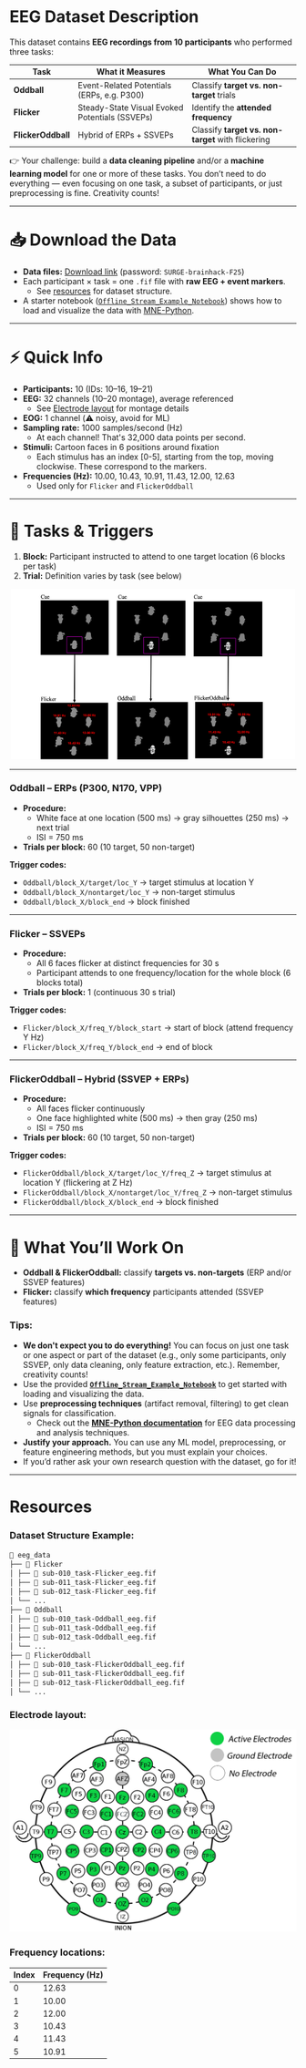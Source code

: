 # EEG Dataset Description  

This dataset contains **EEG recordings from 10 participants** who performed three tasks:  

| Task             | What it Measures            | What You Can Do |
|------------------|-----------------------------|-----------------|
| **Oddball**      | Event-Related Potentials (ERPs, e.g. P300) | Classify **target vs. non-target** trials |
| **Flicker**      | Steady-State Visual Evoked Potentials (SSVEPs) | Identify the **attended frequency** |
| **FlickerOddball** | Hybrid of ERPs + SSVEPs   | Classify **target vs. non-target** with flickering |

👉 Your challenge: build a **data cleaning pipeline** and/or a **machine learning model** for one or more of these tasks. You don’t need to do everything — even focusing on one task, a subset of participants, or just preprocessing is fine. Creativity counts!  

---

# 📥 Download the Data  

- **Data files:** [Download link](https://ncilnas.psychology.dal.ca:5001/sharing/elOuhz5LW) (password: `SURGE-brainhack-F25`)  
- Each participant × task = one `.fif` file with **raw EEG + event markers**.  
  - See [resources](#dataset-structure-example) for dataset structure.
- A starter notebook ([`Offline_Stream_Example_Notebook`](example-scripts/Offline_Stream_Example_Notebook.ipynb)) shows how to load and visualize the data with [MNE-Python](https://mne.tools/stable/index.html).  

---

# ⚡ Quick Info  

- **Participants:** 10 (IDs: 10–16, 19–21)  
- **EEG:** 32 channels (10–20 montage), average referenced  
  - See [Electrode layout](#resources) for montage details
- **EOG:** 1 channel (⚠️ noisy, avoid for ML)  
- **Sampling rate:** 1000 samples/second (Hz)
  - At each channel! That's 32,000 data points per second.
- **Stimuli:** Cartoon faces in 6 positions around fixation  
  - Each stimulus has an index [0-5], starting from the top, moving clockwise. These correspond to the markers.
- **Frequencies (Hz):** 10.00, 10.43, 10.91, 11.43, 12.00, 12.63  
  - Used only for `Flicker` and `FlickerOddball`

---

# 🧪 Tasks & Triggers 

1. **Block:** Participant instructed to attend to one target location (6 blocks per task)  
2. **Trial:** Definition varies by task (see below)  

<p align="center">
  <img src="../resources/images/BCI_Paradigm_Example.png" alt="Electrode Montage" width="500" height="300">
</p>

---

### Oddball – ERPs (P300, N170, VPP)
- **Procedure:**  
  - White face at one location (500 ms) → gray silhouettes (250 ms) → next trial  
  - ISI = 750 ms  
- **Trials per block:** 60 (10 target, 50 non-target)

**Trigger codes:**  
- `Oddball/block_X/target/loc_Y` → target stimulus at location Y  
- `Oddball/block_X/nontarget/loc_Y` → non-target stimulus  
- `Oddball/block_X/block_end` → block finished  

---

### Flicker – SSVEPs
- **Procedure:**  
  - All 6 faces flicker at distinct frequencies for 30 s  
  - Participant attends to one frequency/location for the whole block (6 blocks total)
- **Trials per block:** 1 (continuous 30 s trial)  

**Trigger codes:**  
- `Flicker/block_X/freq_Y/block_start` → start of block (attend frequency Y Hz)  
- `Flicker/block_X/freq_Y/block_end` → end of block  

---

### FlickerOddball – Hybrid (SSVEP + ERPs)
- **Procedure:**  
  - All faces flicker continuously  
  - One face highlighted white (500 ms) → then gray (250 ms)
  - ISI = 750 ms  
- **Trials per block:** 60 (10 target, 50 non-target)

**Trigger codes:**  
- `FlickerOddball/block_X/target/loc_Y/freq_Z` → target stimulus at location Y (flickering at Z Hz)  
- `FlickerOddball/block_X/nontarget/loc_Y/freq_Z` → non-target stimulus  
- `FlickerOddball/block_X/block_end` → block finished  

---

# 🎯 What You’ll Work On  

- **Oddball & FlickerOddball:** classify **targets vs. non-targets** (ERP and/or SSVEP features)  
- **Flicker:** classify **which frequency** participants attended (SSVEP features)  

### Tips:
- **We don't expect you to do everything!** You can focus on just one task or one aspect or part of the dataset (e.g., only some participants, only SSVEP, only data cleaning, only feature extraction, etc.). Remember, creativity counts!
- Use the provided **[`Offline_Stream_Example_Notebook`](example-scripts/Offline_Stream_Example_Notebook.ipynb)** to get started with loading and visualizing the data.
- Use **preprocessing techniques** (artifact removal, filtering) to get clean signals for classification.
  - Check out the [**MNE-Python documentation**](https://mne.tools/stable/index.html) for EEG data processing and analysis techniques.
- **Justify your approach.** You can use any ML model, preprocessing, or feature engineering methods, but you must explain your choices. 
- If you’d rather ask your own research question with the dataset, go for it!  

---

# Resources  

### Dataset Structure Example:

```
📂 eeg_data
├── 📂 Flicker
│ ├── 📄 sub-010_task-Flicker_eeg.fif
│ ├── 📄 sub-011_task-Flicker_eeg.fif
│ ├── 📄 sub-012_task-Flicker_eeg.fif
│ └── ...
├── 📂 Oddball
│ ├── 📄 sub-010_task-Oddball_eeg.fif
│ ├── 📄 sub-011_task-Oddball_eeg.fif
│ ├── 📄 sub-012_task-Oddball_eeg.fif
│ └── ...
├── 📂 FlickerOddball
│ ├── 📄 sub-010_task-FlickerOddball_eeg.fif
│ ├── 📄 sub-011_task-FlickerOddball_eeg.fif
│ ├── 📄 sub-012_task-FlickerOddball_eeg.fif
│ └── ...  
```

### Electrode layout: 
![Easycap M1 32-Channel](../resources/images/Montage_EasyCap_M1.png)  

### Frequency locations:

| **Index** | **Frequency (Hz)** |
|----------|------------------|
| 0        | 12.63           |
| 1        | 10.00           |
| 2        | 12.00           |
| 3        | 10.43           |
| 4        | 11.43           |
| 5        | 10.91           |
